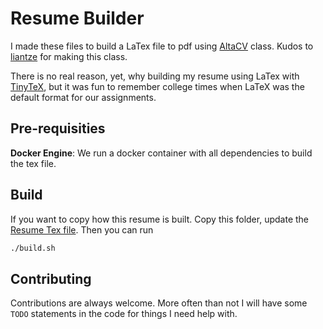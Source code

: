 # Resume Builder

I made these files to build a LaTex file to pdf using [AltaCV](https://github.com/liantze/AltaCV) class. Kudos to [liantze](https://github.com/liantze) for making this class.

There is no real reason, yet, why building my resume using LaTex with [TinyTeX](https://yihui.org/tinytex/), but it was fun to remember college times when LaTeX was the default format for our assignments.

## Pre-requisities

**Docker Engine**: We run a docker container with all dependencies to build the tex file.

## Build

If you want to copy how this resume is built. Copy this folder, update the [Resume Tex file](./resume.tex). Then you can run

```sh
./build.sh
```

## Contributing

Contributions are always welcome. More often than not I will have some `TODO` statements in the code for things I need help with.
